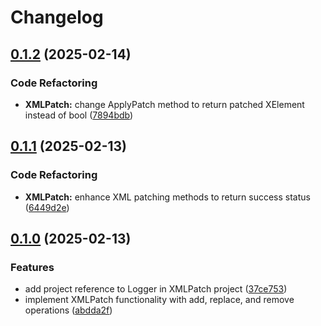 # Changelog

## [0.1.2](https://github.com/chemodun/X4-UniverseEditor/compare/XMLPatch@v0.1.1...XMLPatch@v0.1.2) (2025-02-14)


### Code Refactoring

* **XMLPatch:** change ApplyPatch method to return patched XElement instead of bool ([7894bdb](https://github.com/chemodun/X4-UniverseEditor/commit/7894bdb31b8a8ec19cf3ca2990f9e1c3018d9d2a))

## [0.1.1](https://github.com/chemodun/X4-UniverseEditor/compare/XMLPatch@v0.1.0...XMLPatch@v0.1.1) (2025-02-13)


### Code Refactoring

* **XMLPatch:** enhance XML patching methods to return success status ([6449d2e](https://github.com/chemodun/X4-UniverseEditor/commit/6449d2e8b4d4b96d769a322cb348d2520a060144))

## [0.1.0](https://github.com/chemodun/X4-UniverseEditor/compare/XMLPatch-v0.1.0...XMLPatch@v0.1.0) (2025-02-13)


### Features

* add project reference to Logger in XMLPatch project ([37ce753](https://github.com/chemodun/X4-UniverseEditor/commit/37ce75360b3717815e5386495f32a3b07d5c5674))
* implement XMLPatch functionality with add, replace, and remove operations ([abdda2f](https://github.com/chemodun/X4-UniverseEditor/commit/abdda2f71d301f6b6796ee96633dec4da207aa63))
